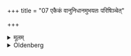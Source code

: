 +++
title = "07 एकैकं वानुनिधानमुभयतः परिषिञ्चेत्"

+++

<details><summary>मूलम्</summary>

एकैकं वानुनिधानमुभयतः परिषिञ्चेत् ७
</details>

<details><summary>Oldenberg</summary>

7. Or let him for each Bali which he puts down, sprinkle (water) before and afterwards.
</details>
